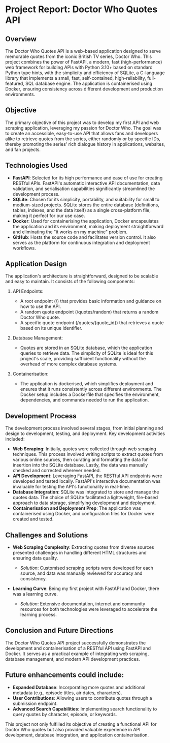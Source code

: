 # Project Report: Doctor Who Quotes API

## Overview
The Doctor Who Quotes API is a web-based application designed to serve memorable quotes from the iconic British TV series, Doctor Who. This project combines the power of FastAPI, a modern, fast (high-performance) web framework for building APIs with Python 3.10+ based on standard Python type hints, with the simplicity and efficiency of SQLite, a C-language library that implements a small, fast, self-contained, high-reliability, full-featured, SQL database engine. The application is containerised using Docker, ensuring consistency across different development and production environments.

## Objective
The primary objective of this project was to develop my first API and web scraping application, leveraging my passion for Doctor Who. The goal was to create an accessible, easy-to-use API that allows fans and developers alike to retrieve quotes from the series, either randomly or by specific IDs, thereby promoting the series' rich dialogue history in applications, websites, and fan projects.

## Technologies Used
- **FastAPI**: Selected for its high performance and ease of use for creating RESTful APIs. FastAPI's automatic interactive API documentation, data validation, and serialisation capabilities significantly streamlined the development process.
- **SQLite**: Chosen for its simplicity, portability, and suitability for small to medium-sized projects. SQLite stores the entire database (definitions, tables, indexes, and the data itself) as a single cross-platform file, making it perfect for our use case.
- **Docker**: Used for containerising the application, Docker encapsulates the application and its environment, making deployment straightforward and eliminating the "it works on my machine" problem.
- **GitHub**: Hosts the source code and facilitates version control. It also serves as the platform for continuous integration and deployment workflows.

## Application Design
The application's architecture is straightforward, designed to be scalable and easy to maintain. It consists of the following components:

1. API Endpoints:

    - A root endpoint (/) that provides basic information and guidance on how to use the API.
    - A random quote endpoint (/quotes/random) that returns a random Doctor Who quote.
    - A specific quote endpoint (/quotes/{quote_id}) that retrieves a quote based on its unique identifier.

2. Database Management:

    - Quotes are stored in an SQLite database, which the application queries to retrieve data. The simplicity of SQLite is ideal for this project's scale, providing sufficient functionality without the overhead of more complex database systems.

3. Containerisation:

    - The application is dockerised, which simplifies deployment and ensures that it runs consistently across different environments. The Docker setup includes a Dockerfile that specifies the environment, dependencies, and commands needed to run the application.

## Development Process
The development process involved several stages, from initial planning and design to development, testing, and deployment. Key development activities included:

- **Web Scraping**: Initially, quotes were collected through web scraping techniques. This process involved writing scripts to extract quotes from various online sources, then curating and formatting the data for insertion into the SQLite database. Lastly, the data was manually checked and corrected wherever needed.
- **API Development**: Leveraging FastAPI, the RESTful API endpoints were developed and tested locally. FastAPI's interactive documentation was invaluable for testing the API's functionality in real-time.
- **Database Integration**: SQLite was integrated to store and manage the quotes data. The choice of SQLite facilitated a lightweight, file-based approach to data storage, simplifying development and deployment.
- **Containerisation and Deployment Prep**: The application was containerised using Docker, and configuration files for Docker were created and tested.

## Challenges and Solutions

- **Web Scraping Complexity**: Extracting quotes from diverse sources presented challenges in handling different HTML structures and ensuring data quality. 
    - *Solution*: Customised scraping scripts were developed for each source, and data was manually reviewed for accuracy and consistency.

- **Learning Curve**: Being my first project with FastAPI and Docker, there was a learning curve. 
    - *Solution*: Extensive documentation, internet and community resources for both technologies were leveraged to accelerate the learning process.

## Conclusion and Future Directions
The Doctor Who Quotes API project successfully demonstrates the development and containerisation of a RESTful API using FastAPI and Docker. It serves as a practical example of integrating web scraping, database management, and modern API development practices.

## Future enhancements could include:

- **Expanded Database**: Incorporating more quotes and additional metadata (e.g., episode titles, air dates, characters).
- **User Contributions**: Allowing users to contribute quotes through a submission endpoint.
- **Advanced Search Capabilities**: Implementing search functionality to query quotes by character, episode, or keywords.

This project not only fulfilled its objective of creating a functional API for Doctor Who quotes but also provided valuable experience in API development, database integration, and application containerisation.





